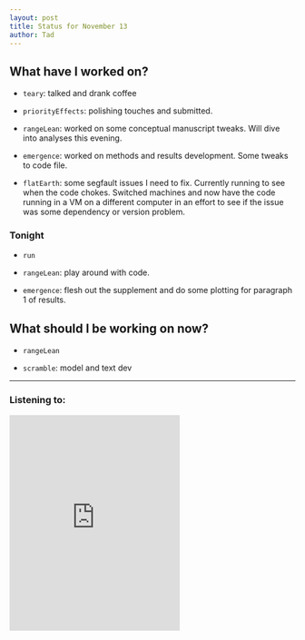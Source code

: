 ```yaml
---
layout: post 
title: Status for November 13 
author: Tad
---
```

 
## What have I worked on?
 
* `teary`: talked and drank coffee
 
* `priorityEffects`: polishing touches and submitted.

* `rangeLean`: worked on some conceptual manuscript tweaks. Will dive into analyses this evening. 

* `emergence`: worked on methods and results development. Some tweaks to code file.

* `flatEarth`: some segfault issues I need to fix. Currently running to see when the code chokes. Switched machines and now have the code running in a VM on a different computer in an effort to see if the issue was some dependency or version problem. 





### Tonight 

* `run`
 
* `rangeLean`: play around with code. 

* `emergence`: flesh out the supplement and do some plotting for paragraph 1 of results. 



 
 
## What should I be working on now? 
 
* `rangeLean` 
 
* `scramble`: model and text dev


  
 
--- 
 
### Listening to: 
 
<iframe src="https://open.spotify.com/embed/track/0LpeiD9TFPtw9ONYL2g3q0" width="300" height="380" frameborder="0" allowtransparency="true"></iframe>
 
 <i class='fa fa-code' style='color:pink'></i> 
